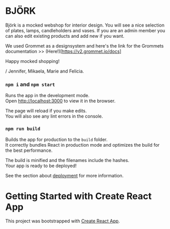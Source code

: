 # BJÖRK

Björk is a mocked webshop for interior design. You will see a nice selection of plates, lamps, candleholders and vases.
If you are an admin member you can also edit existing products and add new if you want. 

We used Grommet as a designsystem and here's the link for the Grommets documentation >> (Here!)[https://v2.grommet.io/docs]

Happy mocked shopping! 

/ Jennifer, Mikaela, Marie and Felicia.






### `npm i` and `npm start`

Runs the app in the development mode.\
Open [http://localhost:3000](http://localhost:3000) to view it in the browser.

The page will reload if you make edits.\
You will also see any lint errors in the console.

### `npm run build`

Builds the app for production to the `build` folder.\
It correctly bundles React in production mode and optimizes the build for the best performance.

The build is minified and the filenames include the hashes.\
Your app is ready to be deployed!

See the section about [deployment](https://facebook.github.io/create-react-app/docs/deployment) for more information.

# Getting Started with Create React App

This project was bootstrapped with [Create React App](https://github.com/facebook/create-react-app).
